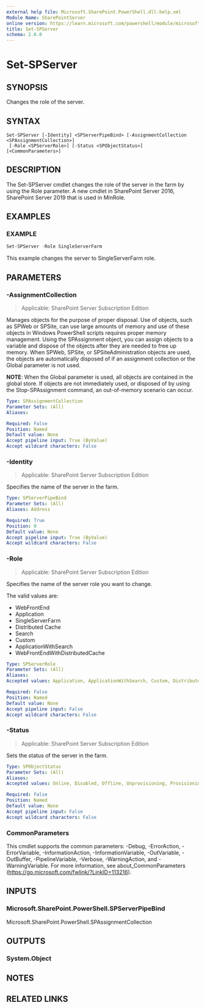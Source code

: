 ```yaml
---
external help file: Microsoft.SharePoint.PowerShell.dll-help.xml
Module Name: SharePointServer
online version: https://learn.microsoft.com/powershell/module/microsoft.sharepoint.powershell/set-spserver
title: Set-SPServer
schema: 2.0.0
---
```


# Set-SPServer

## SYNOPSIS
Changes the role of the server.

## SYNTAX

```
Set-SPServer [-Identity] <SPServerPipeBind> [-AssignmentCollection <SPAssignmentCollection>]
 [-Role <SPServerRole>] [-Status <SPObjectStatus>] [<CommonParameters>]
```

## DESCRIPTION
The Set-SPServer cmdlet changes the role of the server in the farm by using the Role parameter. A new cmdlet in SharePoint Server 2016, SharePoint Server 2019 that is used in MinRole.

## EXAMPLES

### EXAMPLE
```powershell
Set-SPServer -Role SingleServerFarm
```

This example changes the server to SingleServerFarm role.

## PARAMETERS

### -AssignmentCollection

> Applicable: SharePoint Server Subscription Edition

Manages objects for the purpose of proper disposal. Use of objects, such as SPWeb or SPSite, can use large amounts of memory and use of these objects in Windows PowerShell scripts requires proper memory management. Using the SPAssignment object, you can assign objects to a variable and dispose of the objects after they are needed to free up memory. When SPWeb, SPSite, or SPSiteAdministration objects are used, the objects are automatically disposed of if an assignment collection or the Global parameter is not used.

**NOTE**: When the Global parameter is used, all objects are contained in the global store. If objects are not immediately used, or disposed of by using the Stop-SPAssignment command, an out-of-memory scenario can occur.

```yaml
Type: SPAssignmentCollection
Parameter Sets: (All)
Aliases:

Required: False
Position: Named
Default value: None
Accept pipeline input: True (ByValue)
Accept wildcard characters: False
```

### -Identity

> Applicable: SharePoint Server Subscription Edition

Specifies the name of the server in the farm.

```yaml
Type: SPServerPipeBind
Parameter Sets: (All)
Aliases: Address

Required: True
Position: 0
Default value: None
Accept pipeline input: True (ByValue)
Accept wildcard characters: False
```

### -Role

> Applicable: SharePoint Server Subscription Edition

Specifies the name of the server role you want to change.

The valid values are:

* WebFrontEnd
* Application
* SingleServerFarm
* Distributed Cache
* Search
* Custom
* ApplicationWithSearch
* WebFrontEndWithDistributedCache

```yaml
Type: SPServerRole
Parameter Sets: (All)
Aliases:
Accepted values: Application, ApplicationWithSearch, Custom, DistributedCache, Search, SingleServerFarm, WebFrontEnd, WebFrontEndWithDistributedCache

Required: False
Position: Named
Default value: None
Accept pipeline input: False
Accept wildcard characters: False
```

### -Status

> Applicable: SharePoint Server Subscription Edition

Sets the status of the server in the farm.

```yaml
Type: SPObjectStatus
Parameter Sets: (All)
Aliases:
Accepted values: Online, Disabled, Offline, Unprovisioning, Provisioning, Upgrading, Patching

Required: False
Position: Named
Default value: None
Accept pipeline input: False
Accept wildcard characters: False
```

### CommonParameters
This cmdlet supports the common parameters: -Debug, -ErrorAction, -ErrorVariable, -InformationAction, -InformationVariable, -OutVariable, -OutBuffer, -PipelineVariable, -Verbose, -WarningAction, and -WarningVariable. For more information, see about_CommonParameters (https://go.microsoft.com/fwlink/?LinkID=113216).

## INPUTS

### Microsoft.SharePoint.PowerShell.SPServerPipeBind
Microsoft.SharePoint.PowerShell.SPAssignmentCollection

## OUTPUTS

### System.Object

## NOTES

## RELATED LINKS
